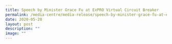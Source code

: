 ```yaml
---
title: Speech by Minister Grace Fu at ExPRO Virtual Circuit Breaker
permalink: /media-centre/media-release/speech-by-minister-grace-fu-at-expro-virtual-circuit-breaker/
date: 2020-05-28
layout: post
description: ""
image: ""
---
```


